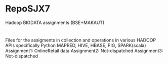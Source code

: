 # RepoSJX7
Hadoop BIGDATA assignments (BSE+MAKAUT)
#
Files for the assigments in collection and operations in various HADOOP APIs specifically Python MAPRED, HIVE, HBASE, PIG, SPARK(scala) 
Assignment1: OnlineRetail data 
Assignment2: Not-dispatched
Assignment3: Not-dispatched
